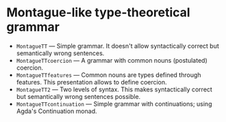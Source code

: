 # Montague-like type-theoretical grammar

* `MontagueTT` — Simple grammar.  It doesn't allow syntactically correct
  but semantically wrong sentences.
* `MontagueTTcoercion` — A grammar with common nouns (postulated) coercion.
* `MontagueTTfeatures` — Common nouns are types defined through features.
  This presentation allows to define coercion.
* `MontagueTT2` — Two levels of syntax.  This makes syntactically correct
  but semantically wrong sentences possible.
* `MontagueTTcontinuation` — Simple grammar with continuations; using
  Agda's Continuation monad.
